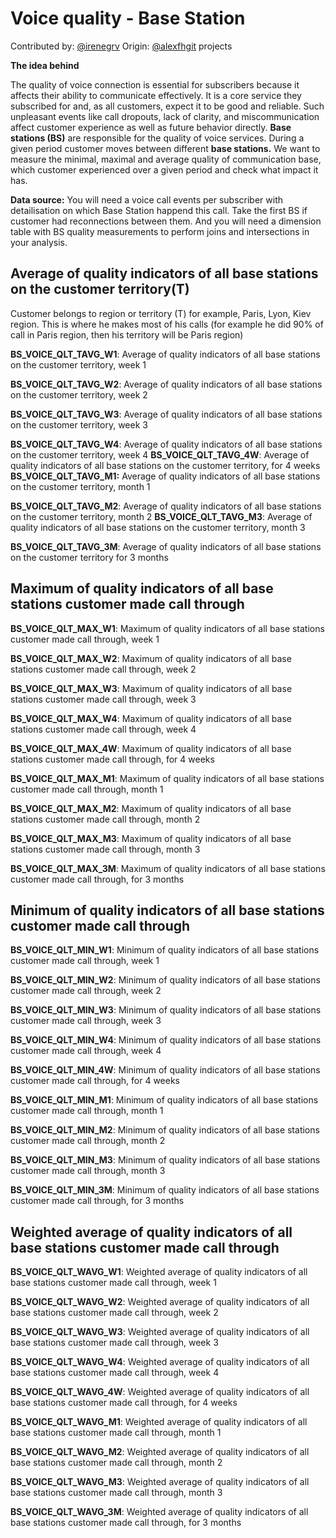 
# Voice quality - Base Station

Contributed by: [@irenegrv](https://github.com/IreneGrv) Origin: [@alexfhgit](https://github.com/alexfhgit) projects

**The idea behind**

The quality of voice connection is essential for subscribers because it affects their ability to communicate effectively. It is a core service they subscribed for and, as all customers, expect it to be good and reliable. Such unpleasant events like call dropouts, lack of clarity, and miscommunication affect customer experience as well as future behavior directly. **Base stations (BS)** are responsible for the quality of voice services. During a given period customer moves between different **base stations.** We want to measure the minimal, maximal and average quality of communication base, which customer experienced over a given period and check what impact it has.

**Data source:** You will need a voice call events per subscriber with detailisation on which Base Station happend this call. Take the first BS if customer had reconnections between them. And you will need a dimension table with BS quality measurements to perform joins and intersections in your analysis. 

## Average of quality indicators of all base stations on the customer territory(T)

Customer belongs to region or territory (T) for example,  Paris, Lyon, Kiev region. This is where he makes most of his calls (for example he did 90% of call in Paris region, then his territory will be Paris region)

**BS_VOICE_QLT_TAVG_W1**: Average of quality indicators of all base stations on the customer territory, week 1

**BS_VOICE_QLT_TAVG_W2**: Average of quality indicators of all base stations on the customer territory, week 2

**BS_VOICE_QLT_TAVG_W3**: Average of quality indicators of all base stations on the customer territory, week 3

**BS_VOICE_QLT_TAVG_W4**: Average of quality indicators of all base stations on the customer territory, week 4
**BS_VOICE_QLT_TAVG_4W**: Average of quality indicators of all base stations on the customer territory, for 4 weeks
**BS_VOICE_QLT_TAVG_M1:** Average of quality indicators of all base stations on the customer territory, month 1

**BS_VOICE_QLT_TAVG_M2**: Average of quality indicators of all base stations on the customer territory, month 2
**BS_VOICE_QLT_TAVG_M3**: Average of quality indicators of all base stations on the customer territory, month 3

**BS_VOICE_QLT_TAVG_3M**: Average of quality indicators of all base stations on the customer territory for 3 months

## **Maximum** of quality indicators of all base stations customer made call through

**BS_VOICE_QLT_MAX_W1**: Maximum of quality indicators of all base stations customer made call through, week 1

**BS_VOICE_QLT_MAX_W2**: Maximum of quality indicators of all base stations customer made call through, week 2

**BS_VOICE_QLT_MAX_W3**: Maximum of quality indicators of all base stations customer made call through, week 3

**BS_VOICE_QLT_MAX_W4**: Maximum of quality indicators of all base stations customer made call through, week 4

**BS_VOICE_QLT_MAX_4W**: Maximum of quality indicators of all base stations customer made call through, for 4 weeks

**BS_VOICE_QLT_MAX_M1**: Maximum of quality indicators of all base stations customer made call through, month 1

**BS_VOICE_QLT_MAX_M2**: Maximum of quality indicators of all base stations customer made call through, month 2

**BS_VOICE_QLT_MAX_M3**: Maximum of quality indicators of all base stations customer made call through, month 3

**BS_VOICE_QLT_MAX_3M**: Maximum of quality indicators of all base stations customer made call through, for 3 months

## **Minimum** of quality indicators of all base stations customer made call through

**BS_VOICE_QLT_MIN_W1**: Minimum of quality indicators of all base stations customer made call through, week 1

**BS_VOICE_QLT_MIN_W2**: Minimum of quality indicators of all base stations customer made call through, week 2

**BS_VOICE_QLT_MIN_W3**: Minimum of quality indicators of all base stations customer made call through, week 3

**BS_VOICE_QLT_MIN_W4**: Minimum of quality indicators of all base stations customer made call through, week 4

**BS_VOICE_QLT_MIN_4W**: Minimum of quality indicators of all base stations customer made call through, for 4 weeks

**BS_VOICE_QLT_MIN_M1**: Minimum of quality indicators of all base stations customer made call through, month 1 

**BS_VOICE_QLT_MIN_M2**: Minimum of quality indicators of all base stations customer made call through, month 2

**BS_VOICE_QLT_MIN_M3**: Minimum of quality indicators of all base stations customer made call through, month 3

**BS_VOICE_QLT_MIN_3M**: Minimum of quality indicators of all base stations customer made call through, for 3 months

## **Weighted average** of quality indicators of all base stations customer made call through

**BS_VOICE_QLT_WAVG_W1**: Weighted average of quality indicators of all base stations customer made call through, week 1

**BS_VOICE_QLT_WAVG_W2**: Weighted average of quality indicators of all base stations customer made call through, week 2

**BS_VOICE_QLT_WAVG_W3**: Weighted average of quality indicators of all base stations customer made call through, week 3

**BS_VOICE_QLT_WAVG_W4**: Weighted average of quality indicators of all base stations customer made call through, week 4

**BS_VOICE_QLT_WAVG_4W**: Weighted average of quality indicators of all base stations customer made call through, for 4 weeks

**BS_VOICE_QLT_WAVG_M1**: Weighted average of quality indicators of all base stations customer made call through, month 1

**BS_VOICE_QLT_WAVG_M2**: Weighted average of quality indicators of all base stations customer made call through, month 2

**BS_VOICE_QLT_WAVG_M3**: Weighted average of quality indicators of all base stations customer made call through, month 3

**BS_VOICE_QLT_WAVG_3M**: Weighted average of quality indicators of all base stations customer made call through, for 3 months
